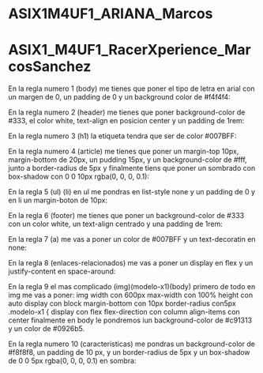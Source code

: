 # ASIX1M4UF1_ARIANA_Marcos
# ASIX1_M4UF1_RacerXperience_MarcosSanchez

En la regla numero 1 (body) me tienes que poner el tipo de letra en arial con un margen de 0, un padding de 0 y un background color de #f4f4f4:

En la regla numero 2 (header) me tienes que poner background-color de #333, el color white, text-align en posicion center y un padding de 1rem:

En la regla numero 3 (h1) la etiqueta  tendra que ser de color #007BFF:

En la regla numero 4 (article) me tienes que poner un margin-top 10px, margin-bottom de 20px, un pudding 15px, y un background-color de #fff, junto a border-radius de 5px y finalmente tiens que poner un sombrado con box-shadow con 0 0 10px rgba(0, 0, 0, 0.1):

En la regla 5 (ul) (li) en ul me pondras en list-style none y un padding de 0 y en li un margin-boton de 10px:

En la regla 6 (footer) me tienes que poner un background-color de #333 con un color white, un text-align centrado y una padding de 1rem:

En la regla 7 (a) me vas a poner un color de #007BFF y un text-decoratin en none:

En la regla 8 (enlaces-relacionados) me vas a poner un display en flex y un justify-content en space-around:

En la regla 9 el mas complicado (img)(modelo-x1)(body) primero de todo en img me vas a poner:
img 
    width con 600px
    max-width con 100%
    height con auto
    display con block
    margin-bottom con 10px
    border-radius con5px
.modelo-x1 {
    display con flex
    flex-direction con column
    align-items con center
finalmente en body le pondremos iun background-color de #c91313 y un color de #0926b5.

En la regla numero 10 (caracteristicas) me pondras un background-color de #f8f8f8, un padding de 10 px, y  un border-radius de 5px y un box-shadow de 0 0 5px rgba(0, 0, 0, 0.1) en sombra:


